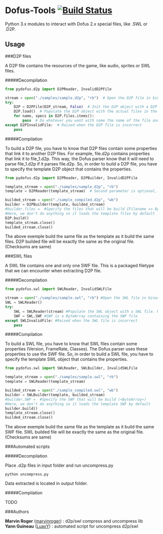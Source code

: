 Dofus-Tools [![Build Status](https://travis-ci.org/marvinroger/Dofus-Tools.png)](https://travis-ci.org/marvinroger/Dofus-Tools)
===========

Python 3.x modules to interact with Dofus 2.x special files, like .SWL or .D2P.

Usage
-----

###D2P files

A D2P file contains the resources of the game, like audio, sprites or SWL files.

#####Decompilation

```python
from pydofus.d2p import D2PReader, InvalidD2PFile

stream = open("./samples/sample.d2p", "rb")  # Open the D2P file in binary mode
try:
    D2P = D2PFile(D2P_stream, False)  # Init the D2P object with a D2P file. Must be a stream (Init = get D2P informations, if second parameter is True, load() is called auto)
    D2P.load()  # Populate the D2P object with the actual files in the above given D2P stream. (Load = load files in the D2P in RAM)
    for name, specs in D2P.files.items():
		pass  # Do whatever you want with name the name of the file and specs, which is {position: {offset: <int>, length: <int>}, (if loaded)binary: ByteArray}
except D2PInvalidFile:  # Raised when the D2P file is incorrect
    pass
```

#####Compilation

To build a D2P file, you have to know that D2P files contain some properties that link it to another D2P files. For example, file.d2p contains properties that link it to file_1.d2p. This way, the Dofus parser know that it will need to parse file_1.d2p if it parses file.d2p.
So, in order to build a D2P file, you have to specify the template D2P object that contains the properties.

```python
from pydofus.d2p import D2PReader, D2PBuilder, InvalidD2PFile

template_stream = open("./samples/sample.d2p", "rb")
template = D2PReader(template_stream)  # Second parameter is optional, by default it loads too

builded_stream = open("./sample_compiled.d2p", "wb")
builder = D2PBuilder(template, builded_stream)
#builder.files =  #Specify the files that will be build {Filename => ByteArray of your file, etc}
#Here, we don't do anything so it loads the template files by default
D2P.build()
template_stream.close()
builded_stream.close()
```

The above exemple build the same file as the template as it build the same files. D2P builded file will be exactly the same as the original file. (Checksums are same)

###SWL files

A SWL file contains one and only one SWF file. This is a packaged filetype that we can encounter when extracting D2P file.

#####Decompilation

```python
from pydofus.swl import SWLReader, InvalidSWLFile

stream = open("./samples/sample.swl", "rb") #Open the SWL file in binary mode
SWL = SWLReader()
try:
    SWL = SWLReader(stream) #Populate the SWL object with a SWL file. Must be a stream
    SWF = SWL.SWF #SWF is a ByteArray containing the SWF file
except SWLInvalidFile: #Raised when the SWL file is incorrect
    pass
```

#####Compilation

To build a SWL file, you have to know that SWL files contain some properties (Version, FrameRate, Classes). The Dofus parser uses these properties to use the SWF file.
So, in order to build a SWL file, you have to specify the template SWL object that contains the properties.

```python
from pydofus.swl import SWLReader, SWLBuilder, InvalidSWLFile

template_stream = open("./samples/sample.swl", "rb")
template = SWLReader(template_stream)

builded_stream = open("./sample_compiled.swl", "wb")
builder = SWLBuilder(template, builded_stream)
#builder.SWF =  #Specify the SWF that will be build (<ByteArray>)
#Here, we don't do anything so it loads the template SWF by default
builder.build()
template_stream.close()
builded_stream.close()
```

The above exemple build the same file as the template as it build the same SWF file. SWL builded file will be exactly the same as the original file. (Checksums are same)

###Automated scripts

#####Decompilation

Place .d2p files in input folder and run uncompress.py

`python uncompress.py`

Data extracted is located in output folder.

#####Compilation

TODO

###Authors

**Marvin Roger** ([marvinroger](https://github.com/marvinroger)) : d2p/swl compress and uncompress lib  
**Yann Guineau** ([LuaxY](https://github.com/LuaxY)) : automated script for uncompress d2p/swl
